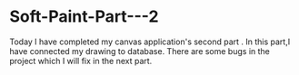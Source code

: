 # Soft-Paint-Part---2
Today I have completed my canvas application's second part . In this part,I have connected my drawing to database. There are some bugs in the project which I will fix in the next part.
